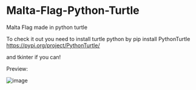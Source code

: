 # Malta-Flag-Python-Turtle
Malta Flag made in python turtle 



To check it out you need to install turtle python by pip install PythonTurtle https://pypi.org/project/PythonTurtle/

and tkinter if you can!


Preview: 

![image](https://user-images.githubusercontent.com/69433258/166973537-f2fc6753-36b7-485c-8255-ae398a1e42a6.png)
